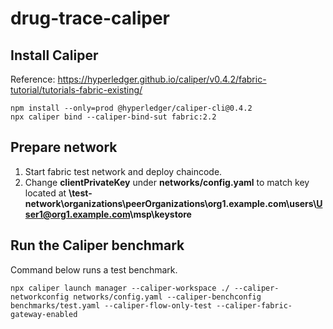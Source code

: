 # drug-trace-caliper

## Install Caliper
Reference: https://hyperledger.github.io/caliper/v0.4.2/fabric-tutorial/tutorials-fabric-existing/
```
npm install --only=prod @hyperledger/caliper-cli@0.4.2
npx caliper bind --caliper-bind-sut fabric:2.2
```

## Prepare network
1) Start fabric test network and deploy chaincode. <br/>
2) Change **clientPrivateKey** under **networks/config.yaml** to match key located at **\test-network\organizations\peerOrganizations\org1.example.com\users\User1@org1.example.com\msp\keystore**

## Run the Caliper benchmark
Command below runs a test benchmark.
```
npx caliper launch manager --caliper-workspace ./ --caliper-networkconfig networks/config.yaml --caliper-benchconfig benchmarks/test.yaml --caliper-flow-only-test --caliper-fabric-gateway-enabled
```